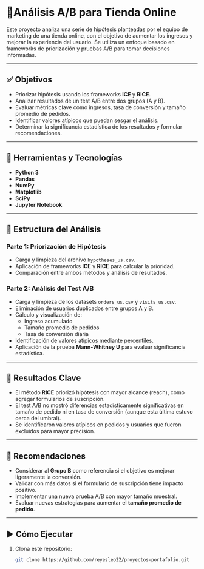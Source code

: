 # 🧪Análisis A/B para Tienda Online

Este proyecto analiza una serie de hipótesis planteadas por el equipo de marketing de una tienda online, con el objetivo de aumentar los ingresos y mejorar la experiencia del usuario. Se utiliza un enfoque basado en frameworks de priorización y pruebas A/B para tomar decisiones informadas.

---

## ✅ Objetivos

- Priorizar hipótesis usando los frameworks **ICE** y **RICE**.
- Analizar resultados de un test A/B entre dos grupos (A y B).
- Evaluar métricas clave como ingresos, tasa de conversión y tamaño promedio de pedidos.
- Identificar valores atípicos que puedan sesgar el análisis.
- Determinar la significancia estadística de los resultados y formular recomendaciones.

---

## 🧰 Herramientas y Tecnologías

- **Python 3**
- **Pandas**
- **NumPy**
- **Matplotlib**
- **SciPy**
- **Jupyter Notebook**

---

## 🔎 Estructura del Análisis

### Parte 1: Priorización de Hipótesis

- Carga y limpieza del archivo `hypotheses_us.csv`.
- Aplicación de frameworks **ICE** y **RICE** para calcular la prioridad.
- Comparación entre ambos métodos y análisis de resultados.

### Parte 2: Análisis del Test A/B

- Carga y limpieza de los datasets `orders_us.csv` y `visits_us.csv`.
- Eliminación de usuarios duplicados entre grupos A y B.
- Cálculo y visualización de:
  - Ingreso acumulado
  - Tamaño promedio de pedidos
  - Tasa de conversión diaria
- Identificación de valores atípicos mediante percentiles.
- Aplicación de la prueba **Mann-Whitney U** para evaluar significancia estadística.

---

## 📌 Resultados Clave

- El método **RICE** priorizó hipótesis con mayor alcance (reach), como agregar formularios de suscripción.
- El test A/B no mostró diferencias estadísticamente significativas en tamaño de pedido ni en tasa de conversión (aunque esta última estuvo cerca del umbral).
- Se identificaron valores atípicos en pedidos y usuarios que fueron excluidos para mayor precisión.

---

## 🧠 Recomendaciones

- Considerar al **Grupo B** como referencia si el objetivo es mejorar ligeramente la conversión.
- Validar con más datos si el formulario de suscripción tiene impacto positivo.
- Implementar una nueva prueba A/B con mayor tamaño muestral.
- Evaluar nuevas estrategias para aumentar el **tamaño promedio de pedido**.

---

## ▶️ Cómo Ejecutar

1. Clona este repositorio:
   ```bash
   git clone https://github.com/reyesleo22/proyectos-portafolio.git

